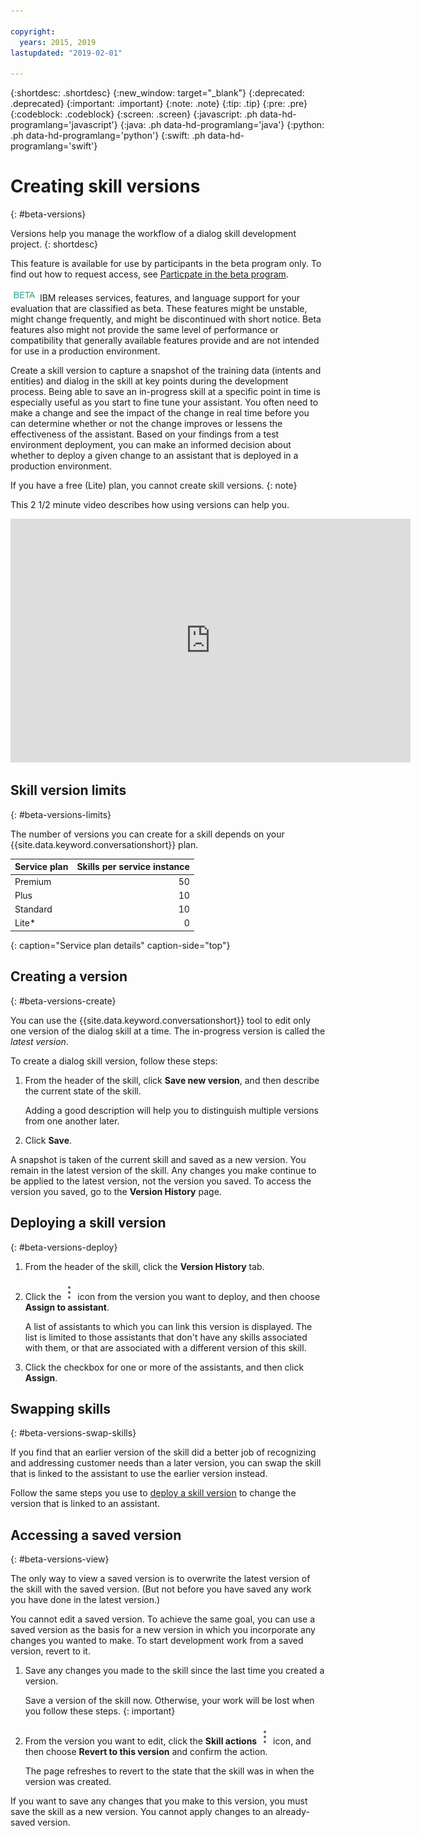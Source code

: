 ```yaml
---

copyright:
  years: 2015, 2019
lastupdated: "2019-02-01"

---
```


{:shortdesc: .shortdesc}
{:new_window: target="_blank"}
{:deprecated: .deprecated}
{:important: .important}
{:note: .note}
{:tip: .tip}
{:pre: .pre}
{:codeblock: .codeblock}
{:screen: .screen}
{:javascript: .ph data-hd-programlang='javascript'}
{:java: .ph data-hd-programlang='java'}
{:python: .ph data-hd-programlang='python'}
{:swift: .ph data-hd-programlang='swift'}

# Creating skill versions
{: #beta-versions}

Versions help you manage the workflow of a dialog skill development project.
{: shortdesc}

This feature is available for use by participants in the beta program only. To find out how to request access, see [Particpate in the beta program](feedback.html#feedback-beta).

![Beta](images/beta.png) IBM releases services, features, and language support for your evaluation that are classified as beta. These features might be unstable, might change frequently, and might be discontinued with short notice. Beta features also might not provide the same level of performance or compatibility that generally available features provide and are not intended for use in a production environment.

Create a skill version to capture a snapshot of the training data (intents and entities) and dialog in the skill at key points during the development process. Being able to save an in-progress skill at a specific point in time is especially useful as you start to fine tune your assistant. You often need to make a change and see the impact of the change in real time before you can determine whether or not the change improves or lessens the effectiveness of the assistant. Based on your findings from a test environment deployment, you can make an informed decision about whether to deploy a given change to an assistant that is deployed in a production environment.

If you have a free (Lite) plan, you cannot create skill versions.
{: note}

This 2 1/2 minute video describes how using versions can help you.

<iframe class="embed-responsive-item" id="youtubeplayer" title="Creating skill versions" type="text/html" width="640" height="390" src="https://www.youtube.com/embed/FDolnBxvcZ8" frameborder="0" webkitallowfullscreen mozallowfullscreen allowfullscreen> </iframe>

## Skill version limits
{: #beta-versions-limits}

The number of versions you can create for a skill depends on your {{site.data.keyword.conversationshort}} plan.

| Service plan     | Skills per service instance |
|------------------|----------------------------:|
| Premium          |                          50 |
| Plus             |                          10 |
| Standard         |                          10 |
| Lite*            |                           0 |
{: caption="Service plan details" caption-side="top"}

## Creating a version
{: #beta-versions-create}

You can use the {{site.data.keyword.conversationshort}} tool to edit only one version of the dialog skill at a time. The in-progress version is called the *latest version*.

To create a dialog skill version, follow these steps:

1.  From the header of the skill, click **Save new version**, and then describe the current state of the skill.

    Adding a good description will help you to distinguish multiple versions from one another later.

1.  Click **Save**.

A snapshot is taken of the current skill and saved as a new version. You remain in the latest version of the skill. Any changes you make continue to be applied to the latest version, not the version you saved. To access the version you saved, go to the **Version History** page.

## Deploying a skill version
{: #beta-versions-deploy}

1.  From the header of the skill, click the **Version History** tab.
1.  Click the ![Click to view actions](images/kebab-react.png) icon from the version you want to deploy, and then choose **Assign to assistant**.

    A list of assistants to which you can link this version is displayed. The list is limited to those assistants that don't have any skills associated with them, or that are associated with a different version of this skill.
1.  Click the checkbox for one or more of the assistants, and then click **Assign**.

## Swapping skills
{: #beta-versions-swap-skills}

If you find that an earlier version of the skill did a better job of recognizing and addressing customer needs than a later version, you can swap the skill that is linked to the assistant to use the earlier version instead.

Follow the same steps you use to [deploy a skill version](#beta-versions-deploy) to change the version that is linked to an assistant.

## Accessing a saved version
{: #beta-versions-view}

The only way to view a saved version is to overwrite the latest version of the skill with the saved version. (But not before you have saved any work you have done in the latest version.)

You cannot edit a saved version. To achieve the same goal, you can use a saved version as the basis for a new version in which you incorporate any changes you wanted to make. To start development work from a saved version, revert to it.

1.  Save any changes you made to the skill since the last time you created a version.

    Save a version of the skill now. Otherwise, your work will be lost when you follow these steps.
    {: important}

1.  From the version you want to edit, click the **Skill actions** ![Skill actions](images/kebab-react.png) icon, and then choose **Revert to this version** and confirm the action.

    The page refreshes to revert to the state that the skill was in when the version was created.

If you want to save any changes that you make to this version, you must save the skill as a new version. You cannot apply changes to an already-saved version.

